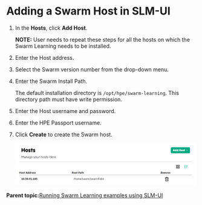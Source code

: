 # <a name="GUID-0C3D027B-C9F0-4EFE-B1FD-1B690EECD32D/"> Adding a Swarm Host in SLM-UI

1.  In the **Hosts**, click **Add Host**.

    **NOTE:** User needs to repeat these steps for all the hosts on which the Swarm Learning needs to be installed.

2.  Enter the Host address.

3.  Select the Swarm version number from the drop-down menu.

4.  Enter the Swarm Install Path.

    The default installation directory is `/opt/hpe/swarm-learning`. This directory path must have write permission.

5.  Enter the Host username and password.

6.  Enter the HPE Passport username.

7.  Click **Create** to create the Swarm host.

    ![Hosts](GUID-C3C14B97-AFD3-490F-BEE1-C6F92F29EBF0-high.png)


**Parent topic:**[Running Swarm Learning examples using SLM-UI](GUID-A2B92980-7281-4B0A-989F-33097B7C96A5.md)

